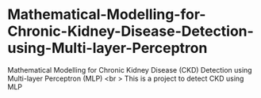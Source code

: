 # Mathematical-Modelling-for-Chronic-Kidney-Disease-Detection-using-Multi-layer-Perceptron

Mathematical Modelling for Chronic Kidney Disease (CKD) Detection using Multi-layer Perceptron (MLP) <br \>
This is a project to detect CKD using MLP
